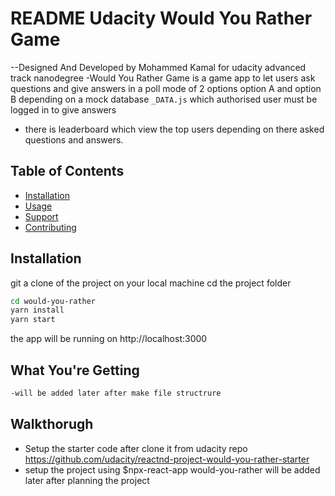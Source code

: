 # README Udacity Would You Rather Game
--Designed And Developed by Mohammed Kamal for udacity advanced track nanodegree
-Would You Rather Game is a game app to let users ask questions and give answers in a poll mode of 2 options option A and option B depending on a mock database ```_DATA.js``` which authorised user must be logged in to give answers 
- there is leaderboard which view the top users depending on there asked questions and answers.

## Table of Contents

- [Installation](#installation)
- [Usage](#usage)
- [Support](#support)
- [Contributing](#contributing)

## Installation
git a clone of the project on your local machine 
cd the project folder 
```sh
cd would-you-rather
yarn install
yarn start
```
the app will be running on http://localhost:3000
## What You're Getting
```bash
-will be added later after make file structrure 
```

## Walkthorugh
- Setup the starter code after clone it from udacity repo https://github.com/udacity/reactnd-project-would-you-rather-starter
- setup the project using 
$npx-react-app would-you-rather
will be added later after planning the project
